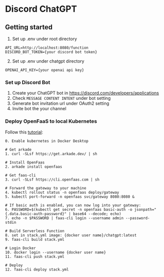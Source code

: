 # Discord ChatGPT

## Getting started

1. Set up .env under root directory

```
API_URL=http://localhost:8080/function
DISCORD_BOT_TOKEN={your discord bot token}
```

2. Set up .env under chatgpt directory

```
OPENAI_API_KEY={your openai api key}
```

### Set up Discord Bot

1. Create your ChatGPT bot in https://discord.com/developers/applications
2. Check `MESSAGE CONTENT INTENT` under bot setting
3. Generate bot invitation url under OAuth2 setting
4. Invite bot the your channel

### Deploy OpenFaaS to local Kubernetes

Follow this [tutorial](https://docs.openfaas.com/deployment/kubernetes/):

```
0. Enable kubernetes in Docker Desktop

# Get arkade
1. curl -SLsf https://get.arkade.dev/ | sh

# Install OpenFaas
2. arkade install openfaas

# Get faas-cli
3. curl -SLsf https://cli.openfaas.com | sh

# Forward the gateway to your machine
4. kubectl rollout status -n openfaas deploy/gateway
5. kubectl port-forward -n openfaas svc/gateway 8080:8080 &

# If basic auth is enabled, you can now log into your gateway:
6. PASSWORD=$(kubectl get secret -n openfaas basic-auth -o jsonpath="{.data.basic-auth-password}" | base64 --decode; echo)
7. echo -n $PASSWORD | faas-cli login --username admin --password-stdin

# Build Serverless Function
8. set in stack.yml image: {docker user name}/chatgpt:latest
9. faas-cli build stack.yml

# Login Docker
10. docker login --username {docker user name}
11. faas-cli push stack.yml

# Deploy
12. faas-cli deploy stack.yml
```
